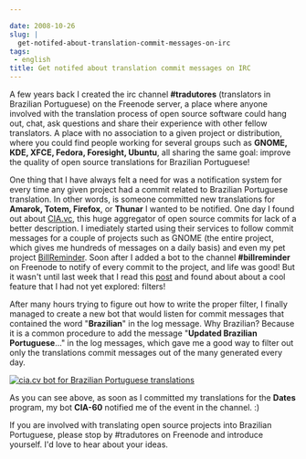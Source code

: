 ```yaml
---

date: 2008-10-26
slug: |
  get-notifed-about-translation-commit-messages-on-irc
tags:
 - english
title: Get notifed about translation commit messages on IRC
---
```


A few years back I created the irc channel **\#tradutores** (translators
in Brazilian Portuguese) on the Freenode server, a place where anyone
involved with the translation process of open source software could hang
out, chat, ask questions and share their experience with other fellow
translators. A place with no association to a given project or
distribution, where you could find people working for several groups
such as **GNOME, KDE, XFCE, Fedora, Foresight, Ubuntu**, all sharing the
same goal: improve the quality of open source translations for Brazilian
Portuguese!

One thing that I have always felt a need for was a notification system
for every time any given project had a commit related to Brazilian
Portuguese translation. In other words, is someone committed new
translations for **Amarok, Totem, Firefox**, or **Thunar** I wanted to
be notified. One day I found out about [CIA.vc](http://cia.vc/), this
huge aggregator of open source commits for lack of a better description.
I imediately started using their services to follow commit messages for
a couple of projects such as GNOME (the entire project, which gives me
hundreds of messages on a daily basis) and even my pet project
[BillReminder](http://billreminder.gnulinuxbrasil.org). Soon after I
added a bot to the channel **\#billreminder** on Freenode to notify of
every commit to the project, and life was good! But it wasn't until last
week that I read this [post](http://blog.hartwork.org/?p=160) and found
about about a cool feature that I had not yet explored: filters!

After many hours trying to figure out how to write the proper filter, I
finally managed to create a new bot that would listen for commit
messages that contained the word "**Brazilian**\" in the log message.
Why Brazilian? Because it is a common procedure to add the message
\"**Updated Brazilian Portuguese**..." in the log messages, which gave
me a good way to filter out only the translations commit messages out of
the many generated every day.

[![cia.cv bot for Brazilian Portuguese
translations](http://farm4.static.flickr.com/3008/2969952342_c040d0c790.jpg)](http://www.flickr.com/photos/ogmaciel/2969952342/)

As you can see above, as soon as I committed my translations for the
**Dates** program, my bot **CIA-60** notified me of the event in the
channel. :)

If you are involved with translating open source projects into Brazilian
Portuguese, please stop by \#tradutores on Freenode and introduce
yourself. I'd love to hear about your ideas.
